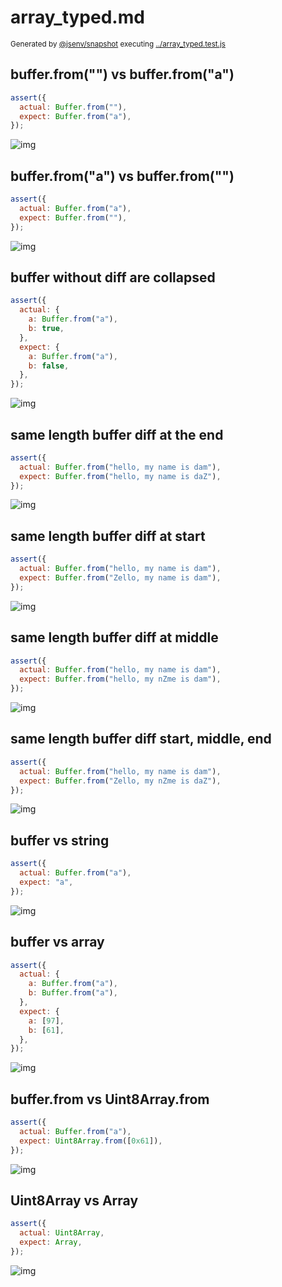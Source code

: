 # array_typed.md

<sub>
  Generated by <a href="https://github.com/jsenv/core/tree/main/packages/independent/snapshot">@jsenv/snapshot</a> executing <a href="../array_typed.test.js">../array_typed.test.js</a>
</sub>

## buffer.from("") vs buffer.from("a")

```js
assert({
  actual: Buffer.from(""),
  expect: Buffer.from("a"),
});
```

![img](buffer_from()_vs_buffer_from(a)/buffer_from()_vs_buffer_from(a)_throw.svg)

## buffer.from("a") vs buffer.from("")

```js
assert({
  actual: Buffer.from("a"),
  expect: Buffer.from(""),
});
```

![img](buffer_from(a)_vs_buffer_from()/buffer_from(a)_vs_buffer_from()_throw.svg)

## buffer without diff are collapsed

```js
assert({
  actual: {
    a: Buffer.from("a"),
    b: true,
  },
  expect: {
    a: Buffer.from("a"),
    b: false,
  },
});
```

![img](buffer_without_diff_are_collapsed/buffer_without_diff_are_collapsed_throw.svg)

## same length buffer diff at the end

```js
assert({
  actual: Buffer.from("hello, my name is dam"),
  expect: Buffer.from("hello, my name is daZ"),
});
```

![img](same_length_buffer_diff_at_the_end/same_length_buffer_diff_at_the_end_throw.svg)

## same length buffer diff at start

```js
assert({
  actual: Buffer.from("hello, my name is dam"),
  expect: Buffer.from("Zello, my name is dam"),
});
```

![img](same_length_buffer_diff_at_start/same_length_buffer_diff_at_start_throw.svg)

## same length buffer diff at middle

```js
assert({
  actual: Buffer.from("hello, my name is dam"),
  expect: Buffer.from("hello, my nZme is dam"),
});
```

![img](same_length_buffer_diff_at_middle/same_length_buffer_diff_at_middle_throw.svg)

## same length buffer diff start, middle, end

```js
assert({
  actual: Buffer.from("hello, my name is dam"),
  expect: Buffer.from("Zello, my nZme is daZ"),
});
```

![img](same_length_buffer_diff_start__middle__end/same_length_buffer_diff_start__middle__end_throw.svg)

## buffer vs string

```js
assert({
  actual: Buffer.from("a"),
  expect: "a",
});
```

![img](buffer_vs_string/buffer_vs_string_throw.svg)

## buffer vs array

```js
assert({
  actual: {
    a: Buffer.from("a"),
    b: Buffer.from("a"),
  },
  expect: {
    a: [97],
    b: [61],
  },
});
```

![img](buffer_vs_array/buffer_vs_array_throw.svg)

## buffer.from vs Uint8Array.from

```js
assert({
  actual: Buffer.from("a"),
  expect: Uint8Array.from([0x61]),
});
```

![img](buffer_from_vs_uint8array_from/buffer_from_vs_uint8array_from_throw.svg)

## Uint8Array vs Array

```js
assert({
  actual: Uint8Array,
  expect: Array,
});
```

![img](uint8array_vs_array/uint8array_vs_array_throw.svg)